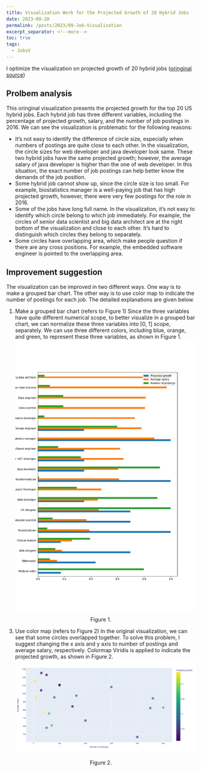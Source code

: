 ```yaml
---
title: Visualization Work for the Projected Growth of 20 Hybrid Jobs
date: 2023-09-20
permalink: /posts/2023/09-Job-Visualization
excerpt_separator: <!--more-->
toc: true
tags:
  - JobsV
---
```

I optimize the visualization on projected growth of 20 hybrid jobs ([oringinal source](https://www.cfr.org/report/the-work-ahead/data-visualizations.php))
 
<!--more-->
## Prolbem analysis
This oringinal visualization presents the projected growth for the top 20 US hybrid jobs. Each hybrid job has three different variables, including the percentage of projected growth, salary, and the number of job postings in 2016. We can see the visualization is problematic for the following reasons:
-	It’s not easy to identify the difference of circle size, especially when numbers of postings are quite close to each other. In the visualization, the circle sizes for web developer and java developer look same. These two hybrid jobs have the same projected growth; however, the average salary of java developer is higher than the one of web developer. In this situation, the exact number of job postings can help better know the demands of the job position.
-	Some hybrid job cannot show up, since the circle size is too small. For example, biostatistics manager is a well-paying job that has high projected growth, however, there were very few postings for the role in 2016.
-	Some of the jobs have long full name. In the visualization, it’s not easy to identify which circle belong to which job immediately. For example, the circles of senior data scientist and big data architect are at the right bottom of the visualization and close to each other. It’s hard to distinguish which circles they belong to separately. 
-	Some circles have overlapping area, which make people question if there are any cross positions. For example, the embedded software engineer is pointed to the overlapping area. 

## Improvement suggestion
The visualization can be improved in two different ways. One way is to make a grouped bar chart. The other way is to use color map to indicate the number of postings for each job. The detailed explanations are given below.
1. Make a grouped bar chart (refers to Figure 1)
Since the three variables have quite different numerical scope, to better visualize in a grouped bar chart, we can normalize these three variables into [0, 1] scope, separately. We can use three different colors, including blue, orange, and green, to represent these three variables, as shown in Figure 1.
![](/images/posts/Job-Visualization/plot.png)
<p align="center">Figure 1.</p>

3. Use color map (refers to Figure 2)
In the original visualization, we can see that some circles overlapped together. To solve this problem, I suggest changing the x axis and y axis to number of postings and average salary, respectively. Colormap Viridis is applied to indicate the projected growth, as shown in Figure 2.
![](/images/posts/Job-Visualization/newplot.png)
<p align="center">Figure 2.</p>
